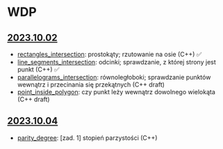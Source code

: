 # WDP
## [2023.10.02](https://moodle.mimuw.edu.pl/mod/page/view.php?id=116458)
* [rectangles_intersection](./src/rectangles_intersection.cpp): prostokąty; rzutowanie na osie (C++) :white_check_mark:
* [line_segments_intersection](./src/line_segments_intersection.cpp): odcinki; sprawdzanie, z której strony jest punkt (C++) :white_check_mark:
* [parallelograms_intersection](./src/parallelograms_intersection.cpp): równoległoboki; sprawdzanie punktów wewnątrz i przecinania się przekątnych (C++ draft)
* [point_inside_polygon](./src/point_inside_polygon.cpp): czy punkt leży wewnątrz dowolnego wielokąta (C++ draft)
## [2023.10.04](https://moodle.mimuw.edu.pl/mod/page/view.php?id=116459)
* [parity_degree](./src/parity_degree.cpp): [zad. 1] stopień parzystości (C++)
